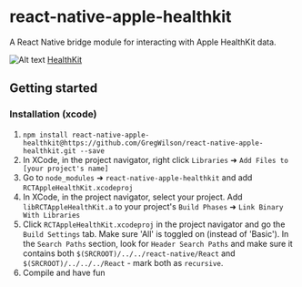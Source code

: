# react-native-apple-healthkit
A React Native bridge module for interacting with Apple HealthKit data. 

![Alt text](https://devimages.apple.com.edgekey.net/assets/elements/icons/healthkit/healthkit-64x64.png "Apple HealthKit")
[HealthKit](https://developer.apple.com/healthkit/)
## Getting started

###  Installation (xcode)

1. `npm install react-native-apple-healthkit@https://github.com/GregWilson/react-native-apple-healthkit.git --save`
2. In XCode, in the project navigator, right click `Libraries` ➜ `Add Files to [your project's name]`
3. Go to `node_modules` ➜ `react-native-apple-healthkit` and add `RCTAppleHealthKit.xcodeproj`
4. In XCode, in the project navigator, select your project. Add `libRCTAppleHealthKit.a` to your project's `Build Phases` ➜ `Link Binary With Libraries`
5. Click `RCTAppleHealthKit.xcodeproj` in the project navigator and go the `Build Settings` tab. Make sure 'All' is toggled on (instead of 'Basic'). In the `Search Paths` section, look for `Header Search Paths` and make sure it contains both `$(SRCROOT)/../../react-native/React` and `$(SRCROOT)/../../../React` - mark both as `recursive`.
5. Compile and have fun

